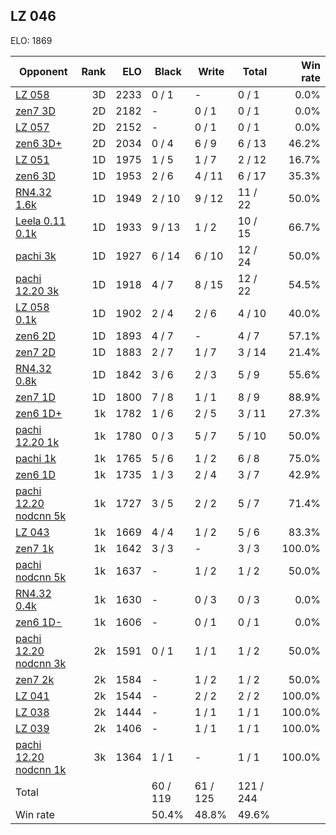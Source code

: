 ## LZ 046 ##

ELO: 1869

Opponent | Rank | ELO | Black | Write | Total | Win rate
---------|-----:|----:|-------|-------|-------|-------:
[LZ 058](LZ%20058.md) | 3D | 2233 | 0 / 1 | - | 0 / 1 | 0.0%
[zen7 3D](zen7%203D.md) | 2D | 2182 | - | 0 / 1 | 0 / 1 | 0.0%
[LZ 057](LZ%20057.md) | 2D | 2152 | - | 0 / 1 | 0 / 1 | 0.0%
[zen6 3D+](zen6%203D+.md) | 2D | 2034 | 0 / 4 | 6 / 9 | 6 / 13 | 46.2%
[LZ 051](LZ%20051.md) | 1D | 1975 | 1 / 5 | 1 / 7 | 2 / 12 | 16.7%
[zen6 3D](zen6%203D.md) | 1D | 1953 | 2 / 6 | 4 / 11 | 6 / 17 | 35.3%
[RN4.32 1.6k](RN4.32%201.6k.md) | 1D | 1949 | 2 / 10 | 9 / 12 | 11 / 22 | 50.0%
[Leela 0.11 0.1k](Leela%200.11%200.1k.md) | 1D | 1933 | 9 / 13 | 1 / 2 | 10 / 15 | 66.7%
[pachi 3k](pachi%203k.md) | 1D | 1927 | 6 / 14 | 6 / 10 | 12 / 24 | 50.0%
[pachi 12.20 3k](pachi%2012.20%203k.md) | 1D | 1918 | 4 / 7 | 8 / 15 | 12 / 22 | 54.5%
[LZ 058 0.1k](LZ%20058%200.1k.md) | 1D | 1902 | 2 / 4 | 2 / 6 | 4 / 10 | 40.0%
[zen6 2D](zen6%202D.md) | 1D | 1893 | 4 / 7 | - | 4 / 7 | 57.1%
[zen7 2D](zen7%202D.md) | 1D | 1883 | 2 / 7 | 1 / 7 | 3 / 14 | 21.4%
[RN4.32 0.8k](RN4.32%200.8k.md) | 1D | 1842 | 3 / 6 | 2 / 3 | 5 / 9 | 55.6%
[zen7 1D](zen7%201D.md) | 1D | 1800 | 7 / 8 | 1 / 1 | 8 / 9 | 88.9%
[zen6 1D+](zen6%201D+.md) | 1k | 1782 | 1 / 6 | 2 / 5 | 3 / 11 | 27.3%
[pachi 12.20 1k](pachi%2012.20%201k.md) | 1k | 1780 | 0 / 3 | 5 / 7 | 5 / 10 | 50.0%
[pachi 1k](pachi%201k.md) | 1k | 1765 | 5 / 6 | 1 / 2 | 6 / 8 | 75.0%
[zen6 1D](zen6%201D.md) | 1k | 1735 | 1 / 3 | 2 / 4 | 3 / 7 | 42.9%
[pachi 12.20 nodcnn 5k](pachi%2012.20%20nodcnn%205k.md) | 1k | 1727 | 3 / 5 | 2 / 2 | 5 / 7 | 71.4%
[LZ 043](LZ%20043.md) | 1k | 1669 | 4 / 4 | 1 / 2 | 5 / 6 | 83.3%
[zen7 1k](zen7%201k.md) | 1k | 1642 | 3 / 3 | - | 3 / 3 | 100.0%
[pachi nodcnn 5k](pachi%20nodcnn%205k.md) | 1k | 1637 | - | 1 / 2 | 1 / 2 | 50.0%
[RN4.32 0.4k](RN4.32%200.4k.md) | 1k | 1630 | - | 0 / 3 | 0 / 3 | 0.0%
[zen6 1D-](zen6%201D-.md) | 1k | 1606 | - | 0 / 1 | 0 / 1 | 0.0%
[pachi 12.20 nodcnn 3k](pachi%2012.20%20nodcnn%203k.md) | 2k | 1591 | 0 / 1 | 1 / 1 | 1 / 2 | 50.0%
[zen7 2k](zen7%202k.md) | 2k | 1584 | - | 1 / 2 | 1 / 2 | 50.0%
[LZ 041](LZ%20041.md) | 2k | 1544 | - | 2 / 2 | 2 / 2 | 100.0%
[LZ 038](LZ%20038.md) | 2k | 1444 | - | 1 / 1 | 1 / 1 | 100.0%
[LZ 039](LZ%20039.md) | 2k | 1406 | - | 1 / 1 | 1 / 1 | 100.0%
[pachi 12.20 nodcnn 1k](pachi%2012.20%20nodcnn%201k.md) | 3k | 1364 | 1 / 1 | - | 1 / 1 | 100.0%
Total | | | 60 / 119 | 61 / 125 | 121 / 244 | 
Win rate| | | 50.4% | 48.8% | 49.6% | 
